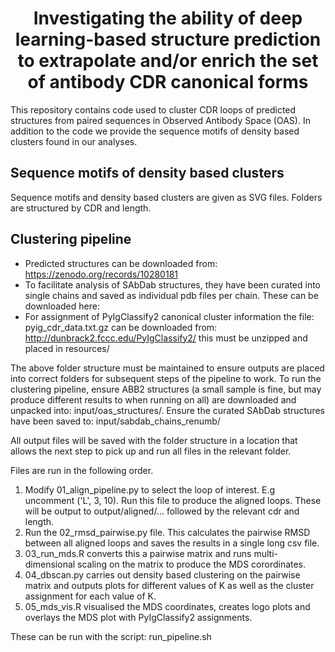 <div align="center">    
 
# Investigating the ability of deep learning-based structure prediction to extrapolate and/or enrich the set of antibody CDR canonical forms

</div>

This repository contains code used to cluster CDR loops of predicted structures from paired sequences in Observed Antibody Space (OAS). In addition to the code we provide the sequence motifs of density based clusters found in our analyses.

## Sequence motifs of density based clusters
Sequence motifs and density based clusters are given as SVG files. Folders are structured by CDR and length.

## Clustering pipeline
- Predicted structures can be downloaded from: https://zenodo.org/records/10280181
- To facilitate analysis of SAbDab structures, they have been curated into single chains and saved as individual pdb files per chain. These can be downloaded here:
- For assignment of PyIgClassify2 canonical cluster information the file: pyig_cdr_data.txt.gz can be downloaded from: http://dunbrack2.fccc.edu/PyIgClassify2/ this must be unzipped and placed in resources/

The above folder structure must be maintained to ensure outputs are placed into correct folders for subsequent steps of the pipeline to work.
To run the clustering pipeline, ensure ABB2 structures (a small sample is fine, but may produce different results to when running on all) are downloaded and unpacked into: input/oas_structures/. Ensure the curated SAbDab structures have been saved to: input/sabdab_chains_renumb/

All output files will be saved with the folder structure in a location that allows the next step to pick up and run all files in the relevant folder.

Files are run in the following order.
1. Modify 01_align_pipeline.py to select the loop of interest. E.g uncomment ('L', 3, 10). Run this file to produce the aligned loops. These will be output to output/aligned/... followed by the relevant cdr and length.
2. Run the 02_rmsd_pairwise.py file. This calculates the pairwise RMSD between all aligned loops and saves the results in a single long csv file.
3. 03_run_mds.R converts this a pairwise matrix and runs multi-dimensional scaling on the matrix to produce the MDS corordinates.
4. 04_dbscan.py carries out density based clustering on the pairwise matrix and outputs plots for different values of K as well as the cluster assignment for each value of K.
5. 05_mds_vis.R visualised the MDS coordinates, creates logo plots and overlays the MDS plot with PyIgClassify2 assignments.

These can be run with the script:
run_pipeline.sh
